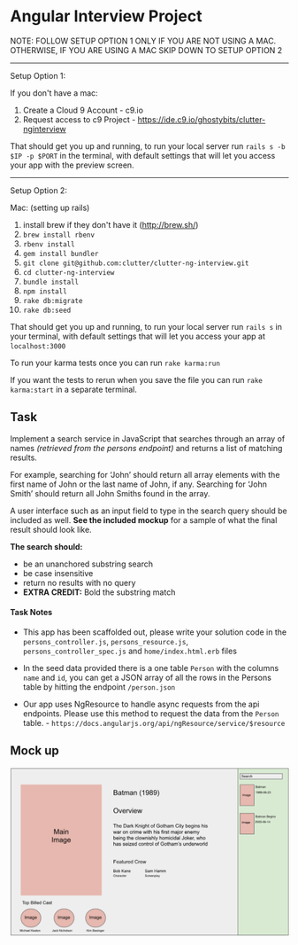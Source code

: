 # Angular Interview Project

NOTE: FOLLOW SETUP OPTION 1 ONLY IF YOU ARE NOT USING A MAC. OTHERWISE, IF YOU ARE USING A MAC SKIP DOWN TO SETUP OPTION 2

----
Setup Option 1:

If you don't have a mac:

1. Create a Cloud 9 Account - c9.io
2. Request access to c9 Project - https://ide.c9.io/ghostybits/clutter-nginterview

That should get you up and running, to run your local server run `rails s -b $IP -p $PORT` in the terminal, with default settings that will let you access your app with the preview screen.

----

Setup Option 2:

Mac: (setting up rails)

1. install brew if they don't have it (http://brew.sh/)
2. `brew install rbenv`
3. `rbenv install`
4. `gem install bundler`
5. `git clone git@github.com:clutter/clutter-ng-interview.git`
6. `cd clutter-ng-interview`
7. `bundle install`
8. `npm install`
9. `rake db:migrate`
10. `rake db:seed`

That should get you up and running, to run your local server run `rails s` in your terminal, with default settings that will let you access your app at `localhost:3000`


To run your karma tests once you can run `rake karma:run`

If you want the tests to rerun when you save the file you can run `rake karma:start` in a separate terminal.

## Task
Implement a search service in JavaScript that searches through an array of names _(retrieved from the persons endpoint)_ and returns a list of matching results.

For example, searching for ‘John’ should return all array elements with the first name of John or the last name of John, if any. Searching for ‘John Smith’ should return all John Smiths found in the array.

A user interface such as an input field to type in the search query should be included as well. **See the included mockup** for a sample of what the final result should look like.

**The search should:**
  * be an unanchored substring search
  * be case insensitive
  * return no results with no query
  * **EXTRA CREDIT:** Bold the substring match


#### Task Notes
* This app has been scaffolded out, please write your solution code in the `persons_controller.js`, `persons_resource.js`, `persons_controller_spec.js` and `home/index.html.erb` files

* In the seed data provided there is a one table `Person` with the columns `name` and `id`, you can get a JSON array of all the rows in the Persons table by hitting the endpoint `/person.json`

* Our app uses NgResource to handle async requests from the api endpoints. Please use this method to request the data from the `Person` table. - `https://docs.angularjs.org/api/ngResource/service/$resource`

## Mock up
![Mock Up](doc/lab_ui.png)

